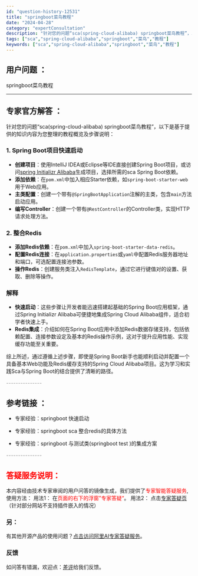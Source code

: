 ```yaml
---
id: "question-history-12531"
title: "springboot菜鸟教程"
date: "2024-04-28"
category: "expertConsultation"
description: "针对您的问题“sca(spring-cloud-alibaba) springboot菜鸟教程”，以下是基于提供的知识内容为您整理的教程概览及步骤说明：### 1. Spring Boot项目快速启动- **创建项目**：使用IntelliJ IDEA或Eclipse等IDE直接创建Spring B"
tags: ["sca","spring-cloud-alibaba","springboot","菜鸟","教程"]
keywords: ["sca","spring-cloud-alibaba","springboot","菜鸟","教程"]
---
```


## 用户问题 ： 
 springboot菜鸟教程  

---------------
## 专家官方解答 ：

针对您的问题“sca(spring-cloud-alibaba) springboot菜鸟教程”，以下是基于提供的知识内容为您整理的教程概览及步骤说明：

### 1. Spring Boot项目快速启动
- **创建项目**：使用IntelliJ IDEA或Eclipse等IDE直接创建Spring Boot项目，或访问[spring Initializr Alibaba](https://start.aliyun.com)生成项目，选择所需的sca Spring Boot依赖。
- **添加依赖**：在`pom.xml`中加入相应Starter依赖，如`spring-boot-starter-web`用于Web应用。
- **主类配置**：创建一个带有`@SpringBootApplication`注解的主类，包含`main`方法启动应用。
- **编写Controller**：创建一个带有`@RestController`的Controller类，实现HTTP请求处理方法。

### 2. 整合Redis
- **添加Redis依赖**：在`pom.xml`中加入`spring-boot-starter-data-redis`。
- **配置Redis连接**：在`application.properties`或`yaml`中配置Redis服务器地址和端口，可选配置连接池参数。
- **操作Redis**：创建服务类注入`RedisTemplate`，通过它进行键值对的设置、获取、删除等操作。

### 解释
- **快速启动**：这些步骤让开发者能迅速搭建起基础的Spring Boot应用框架，通过Spring Initializr Alibaba可便捷地集成Spring Cloud Alibaba组件，适合初学者快速上手。
- **Redis集成**：介绍如何在Spring Boot应用中添加Redis数据存储支持，包括依赖配置、连接参数设定及基本的Redis操作示例，这对于提升应用性能、实现缓存功能至关重要。

综上所述，通过遵循上述步骤，即使是Spring Boot新手也能顺利启动并配置一个具备基本Web功能及Redis缓存支持的Spring Cloud Alibaba项目。这为学习和实践Sca与Spring Boot的结合提供了清晰的路径。


<font color="#949494">---------------</font> 


## 参考链接 ：

* 专家经验：springboot 快速启动 
 
 * 专家经验：springboot sca 整合redis的具体方法 
 
 * 专家经验：springboot 与测试类(springboot test )的集成方案 


 <font color="#949494">---------------</font> 
 


## <font color="#FF0000">答疑服务说明：</font> 

本内容经由技术专家审阅的用户问答的镜像生成，我们提供了<font color="#FF0000">专家智能答疑服务</font>,使用方法：
用法1： 在<font color="#FF0000">页面的右下的浮窗”专家答疑“</font>。
用法2： 点击[专家答疑页](https://answer.opensource.alibaba.com/docs/intro)（针对部分网站不支持插件嵌入的情况）
### 另：


有其他开源产品的使用问题？[点击访问阿里AI专家答疑服务](https://answer.opensource.alibaba.com/docs/intro)。
### 反馈
如问答有错漏，欢迎点：[差评](https://ai.nacos.io/user/feedbackByEnhancerGradePOJOID?enhancerGradePOJOId=12624)给我们反馈。
